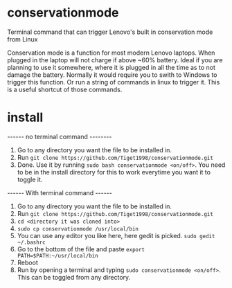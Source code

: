 # conservationmode
Terminal command that can trigger Lenovo's built in conservation mode from Linux

Conservation mode is a function for most modern Lenovo laptops. When plugged in the laptop will not charge if above ~60% battery.
Ideal if you are planning to use it somewhere, where it is plugged in all the time as to not damage the battery.
Normally it would require you to swith to Windows to trigger this function. Or run a string of commands in linux to trigger it.
This is a useful shortcut of those commands.

# install
------ no terminal command --------
1. Go to any directory you want the file to be installed in.
2. Run `git clone https://github.com/Tiget1998/conservationmode.git`
3. Done. Use it by running `sudo bash conservationmode <on/off>`.
You need to be in the install directory for this to work everytime you want it to toggle it.

------ With terminal command ------
1. Go to any directory you want the file to be installed in.
2. Run `git clone https://github.com/Tiget1998/conservationmode.git`
3. `cd <directory it was cloned into>`
4. `sudo cp conservationmode /usr/local/bin`
5. You can use any editor you like here, here gedit is picked. `sudo gedit ~/.bashrc`
6. Go to the bottom of the file and paste `export PATH=$PATH:~/usr/local/bin`
7. Reboot
8. Run by opening a terminal and typing `sudo conservationmode <on/off>`.
This can be toggled from any directory.
